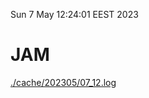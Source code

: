 Sun  7 May 12:24:01 EEST 2023
# JAM
<a href='./cache/202305/07_12.log'>./cache/202305/07_12.log</a>
